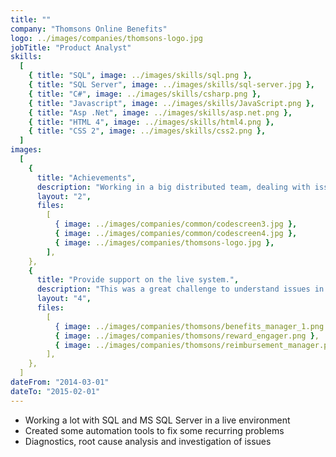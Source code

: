 ```yaml
---
title: ""
company: "Thomsons Online Benefits"
logo: ../images/companies/thomsons-logo.jpg
jobTitle: "Product Analyst"
skills:
  [
    { title: "SQL", image: ../images/skills/sql.png },
    { title: "SQL Server", image: ../images/skills/sql-server.jpg },
    { title: "C#", image: ../images/skills/csharp.png },
    { title: "Javascript", image: ../images/skills/JavaScript.png },
    { title: "Asp .Net", image: ../images/skills/asp.net.png },
    { title: "HTML 4", image: ../images/skills/html4.png },
    { title: "CSS 2", image: ../images/skills/css2.png },
  ]
images:
  [
    {
      title: "Achievements",
      description: "Working in a big distributed team, dealing with issues from customers, consultants, developers. Diagnosys of complex issues in the live system, using SQL to determine issues and fix corrupted data or configs.",
      layout: "2",
      files:
        [
          { image: ../images/companies/common/codescreen3.jpg },
          { image: ../images/companies/common/codescreen4.jpg },
          { image: ../images/companies/thomsons-logo.jpg },
        ],
    },
    {
      title: "Provide support on the live system.",
      description: "This was a great challenge to understand issues in a live complex system and fix them as fast as possible. I used automation to fix recurring problems.",
      layout: "4",
      files:
        [
          { image: ../images/companies/thomsons/benefits_manager_1.png },
          { image: ../images/companies/thomsons/reward_engager.png },
          { image: ../images/companies/thomsons/reimbursement_manager.png },
        ],
    },
  ]
dateFrom: "2014-03-01"
dateTo: "2015-02-01"
---
```


- Working a lot with SQL and MS SQL Server in a live environment
- Created some automation tools to fix some recurring problems
- Diagnostics, root cause analysis and investigation of issues
